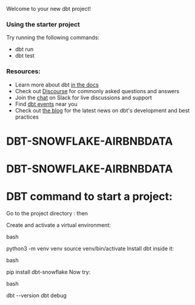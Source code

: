 Welcome to your new dbt project!

### Using the starter project

Try running the following commands:
- dbt run
- dbt test


### Resources:
- Learn more about dbt [in the docs](https://docs.getdbt.com/docs/introduction)
- Check out [Discourse](https://discourse.getdbt.com/) for commonly asked questions and answers
- Join the [chat](https://community.getdbt.com/) on Slack for live discussions and support
- Find [dbt events](https://events.getdbt.com) near you
- Check out [the blog](https://blog.getdbt.com/) for the latest news on dbt's development and best practices
# DBT-SNOWFLAKE-AIRBNBDATA
# DBT-SNOWFLAKE-AIRBNBDATA

# DBT command to start a project:

Go to the project directory : then 

Create and activate a virtual environment:

bash

python3 -m venv venv
source venv/bin/activate
Install dbt inside it:

bash

pip install dbt-snowflake
Now try:

bash

dbt --version
dbt debug
